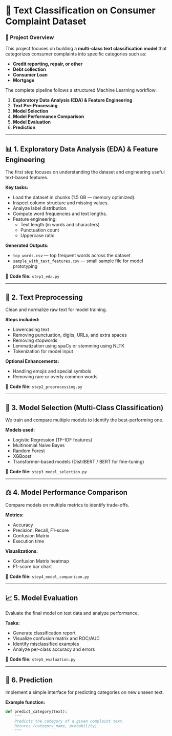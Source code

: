 # 🧠 Text Classification on Consumer Complaint Dataset

### 📘 Project Overview
This project focuses on building a **multi-class text classification model** that categorizes consumer complaints into specific categories such as:
- **Credit reporting, repair, or other**
- **Debt collection**
- **Consumer Loan**
- **Mortgage**

The complete pipeline follows a structured Machine Learning workflow:
1. **Exploratory Data Analysis (EDA) & Feature Engineering**
2. **Text Pre-Processing**
3. **Model Selection**
4. **Model Performance Comparison**
5. **Model Evaluation**
6. **Prediction**

---

## 📊 1. Exploratory Data Analysis (EDA) & Feature Engineering

The first step focuses on understanding the dataset and engineering useful text-based features.

**Key tasks:**
- Load the dataset in chunks (1.5 GB — memory optimized).
- Inspect column structure and missing values.
- Analyze label distribution.
- Compute word frequencies and text lengths.
- Feature engineering:
  - Text length (in words and characters)
  - Punctuation count
  - Uppercase ratio

**Generated Outputs:**
- `top_words.csv` — top frequent words across the dataset  
- `sample_with_text_features.csv` — small sample file for model prototyping

📁 **Code file:** `step1_eda.py`

---

## 🧹 2. Text Preprocessing

Clean and normalize raw text for model training.

**Steps included:**
- Lowercasing text  
- Removing punctuation, digits, URLs, and extra spaces  
- Removing stopwords  
- Lemmatization using spaCy or stemming using NLTK  
- Tokenization for model input  

**Optional Enhancements:**
- Handling emojis and special symbols  
- Removing rare or overly common words  

📁 **Code file:** `step2_preprocessing.py`

---

## 🤖 3. Model Selection (Multi-Class Classification)

We train and compare multiple models to identify the best-performing one.

**Models used:**
- Logistic Regression (TF-IDF features)  
- Multinomial Naive Bayes  
- Random Forest  
- XGBoost  
- Transformer-based models (DistilBERT / BERT for fine-tuning)

📁 **Code file:** `step3_model_selection.py`

---

## ⚖️ 4. Model Performance Comparison

Compare models on multiple metrics to identify trade-offs.

**Metrics:**
- Accuracy  
- Precision, Recall, F1-score  
- Confusion Matrix  
- Execution time  

**Visualizations:**
- Confusion Matrix heatmap  
- F1-score bar chart  

📁 **Code file:** `step4_model_comparison.py`

---

## 📈 5. Model Evaluation

Evaluate the final model on test data and analyze performance.

**Tasks:**
- Generate classification report  
- Visualize confusion matrix and ROC/AUC  
- Identify misclassified examples  
- Analyze per-class accuracy and errors  

📁 **Code file:** `step5_evaluation.py`

---

## 🔮 6. Prediction

Implement a simple interface for predicting categories on new unseen text.

**Example function:**
```python
def predict_category(text):
    """
    Predicts the category of a given complaint text.
    Returns (category_name, probability).
    """
